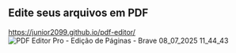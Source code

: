 ## Edite seus arquivos em PDF
https://junior2099.github.io/pdf-editor/
![PDF Editor Pro - Edição de Páginas - Brave 08_07_2025 11_44_43](https://github.com/user-attachments/assets/b0e18be6-a18a-43d0-835b-0454e973ce65)
